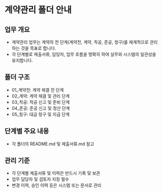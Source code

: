 # 계약관리 폴더 안내

## 업무 개요
- 계약관리 업무는 계약의 전 단계(계약전, 계약, 착공, 준공, 청구)를 체계적으로 관리하는 것을 목표로 합니다.
- 각 단계별로 제출서류, 담당자, 업무 흐름을 명확히 하여 실무와 시스템의 일관성을 유지합니다.

## 폴더 구조
- 01_계약전: 계약 체결 전 단계
- 02_계약: 계약 체결 및 관리 단계
- 03_착공: 착공 신고 및 준비 단계
- 04_준공: 준공 신고 및 정산 단계
- 05_청구: 대금 청구 및 지급 단계

## 단계별 주요 내용
- 각 폴더의 README.md 및 제출서류.md 참고

## 관리 기준
- 각 단계별 제출서류 및 이력은 반드시 기록 및 보관
- 업무 담당자 및 검토자 지정 필수
- 변경 이력, 승인 이력 등은 시스템 또는 문서로 관리 